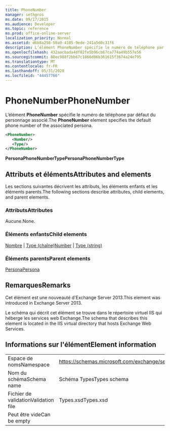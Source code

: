 ```yaml
---
title: PhoneNumber
manager: sethgros
ms.date: 09/17/2015
ms.audience: Developer
ms.topic: reference
ms.prod: office-online-server
localization_priority: Normal
ms.assetid: d6b8a258-50a9-4105-9ede-241a5d0c31f6
description: L’élément PhoneNumber spécifie le numéro de téléphone par défaut du personnage associé.
ms.openlocfilehash: 432aacbada4df82fe5b96cb67ca774a49b557e56
ms.sourcegitcommit: 88ec988f2bb67c1866d06b361615f3674a24e795
ms.translationtype: MT
ms.contentlocale: fr-FR
ms.lasthandoff: 05/31/2020
ms.locfileid: "44457766"
---
```

# <a name="phonenumber"></a><span data-ttu-id="5e665-103">PhoneNumber</span><span class="sxs-lookup"><span data-stu-id="5e665-103">PhoneNumber</span></span>

<span data-ttu-id="5e665-104">L’élément **PhoneNumber** spécifie le numéro de téléphone par défaut du personnage associé.</span><span class="sxs-lookup"><span data-stu-id="5e665-104">The **PhoneNumber** element specifies the default phone number of the associated persona.</span></span> 
  
```XML
<PhoneNumber>
   <Number/>
   <Type/>
</PhoneNumber>
```

 <span data-ttu-id="5e665-105">**PersonaPhoneNumberType**</span><span class="sxs-lookup"><span data-stu-id="5e665-105">**PersonaPhoneNumberType**</span></span>
## <a name="attributes-and-elements"></a><span data-ttu-id="5e665-106">Attributs et éléments</span><span class="sxs-lookup"><span data-stu-id="5e665-106">Attributes and elements</span></span>

<span data-ttu-id="5e665-107">Les sections suivantes décrivent les attributs, les éléments enfants et les éléments parents.</span><span class="sxs-lookup"><span data-stu-id="5e665-107">The following sections describe attributes, child elements, and parent elements.</span></span>
  
### <a name="attributes"></a><span data-ttu-id="5e665-108">Attributs</span><span class="sxs-lookup"><span data-stu-id="5e665-108">Attributes</span></span>

<span data-ttu-id="5e665-109">Aucune.</span><span class="sxs-lookup"><span data-stu-id="5e665-109">None.</span></span>
  
### <a name="child-elements"></a><span data-ttu-id="5e665-110">Éléments enfants</span><span class="sxs-lookup"><span data-stu-id="5e665-110">Child elements</span></span>

<span data-ttu-id="5e665-111">[Nombre](number.md)  |  [Type (chaîne)](type-string.md)</span><span class="sxs-lookup"><span data-stu-id="5e665-111">[Number](number.md) | [Type (string)](type-string.md)</span></span>
  
### <a name="parent-elements"></a><span data-ttu-id="5e665-112">Éléments parents</span><span class="sxs-lookup"><span data-stu-id="5e665-112">Parent elements</span></span>

[<span data-ttu-id="5e665-113">Persona</span><span class="sxs-lookup"><span data-stu-id="5e665-113">Persona</span></span>](persona.md)
  
## <a name="remarks"></a><span data-ttu-id="5e665-114">Remarques</span><span class="sxs-lookup"><span data-stu-id="5e665-114">Remarks</span></span>

<span data-ttu-id="5e665-115">Cet élément est une nouveauté d'Exchange Server 2013.</span><span class="sxs-lookup"><span data-stu-id="5e665-115">This element was introduced in Exchange Server 2013.</span></span>
  
<span data-ttu-id="5e665-116">Le schéma qui décrit cet élément se trouve dans le répertoire virtuel IIS qui héberge les services web Exchange.</span><span class="sxs-lookup"><span data-stu-id="5e665-116">The schema that describes this element is located in the IIS virtual directory that hosts Exchange Web Services.</span></span>
  
## <a name="element-information"></a><span data-ttu-id="5e665-117">Informations sur l'élément</span><span class="sxs-lookup"><span data-stu-id="5e665-117">Element information</span></span>

|||
|:-----|:-----|
|<span data-ttu-id="5e665-118">Espace de noms</span><span class="sxs-lookup"><span data-stu-id="5e665-118">Namespace</span></span>  <br/> |https://schemas.microsoft.com/exchange/services/2006/types  <br/> |
|<span data-ttu-id="5e665-119">Nom du schéma</span><span class="sxs-lookup"><span data-stu-id="5e665-119">Schema name</span></span>  <br/> |<span data-ttu-id="5e665-120">Schéma Types</span><span class="sxs-lookup"><span data-stu-id="5e665-120">Types schema</span></span>  <br/> |
|<span data-ttu-id="5e665-121">Fichier de validation</span><span class="sxs-lookup"><span data-stu-id="5e665-121">Validation file</span></span>  <br/> |<span data-ttu-id="5e665-122">Types.xsd</span><span class="sxs-lookup"><span data-stu-id="5e665-122">Types.xsd</span></span>  <br/> |
|<span data-ttu-id="5e665-123">Peut être vide</span><span class="sxs-lookup"><span data-stu-id="5e665-123">Can be empty</span></span>  <br/> ||
   

